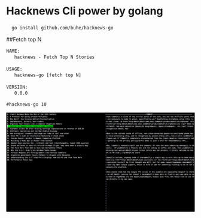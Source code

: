 # Hacknews Cli power by golang

```bash
  go install github.com/buhe/hacknews-go
```
##Fetch top N
```
NAME:
   hacknews - Fetch Top N Stories

USAGE:
   hacknews-go [fetch top N]

VERSION:
   0.0.0
```

```
#hacknews-go 10
```
![](./screenshot.png)
